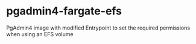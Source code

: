 # pgadmin4-fargate-efs
PgAdmin4 image with modified Entrypoint to set the required permissions when using an EFS volume
